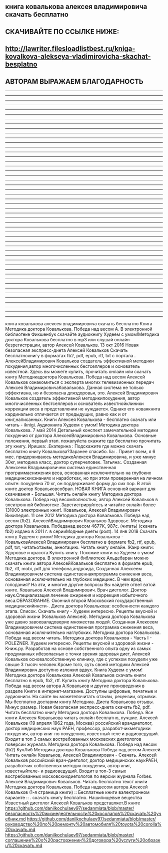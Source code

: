 книга ковалькова алексея владимировича скачать бесплатно
--------------------------------------------------
СКАЧИВАЙТЕ ПО ССЫЛКЕ НИЖЕ:
--------------------------------------------------
http://lawriter.filesloadlistbest.ru/kniga-kovalkova-alekseya-vladimirovicha-skachat-besplatno
--------------------------------------------------
АВТОРАМ ВЫРАЖАЕМ БЛАГОДАРНОСТЬ
--------------------------------------------------
--------------------------------------------------
--------------------------------------------------
--------------------------------------------------
--------------------------------------------------
--------------------------------------------------
--------------------------------------------------
--------------------------------------------------
--------------------------------------------------
--------------------------------------------------
--------------------------------------------------
--------------------------------------------------
--------------------------------------------------
--------------------------------------------------
--------------------------------------------------
--------------------------------------------------
--------------------------------------------------
--------------------------------------------------
--------------------------------------------------
--------------------------------------------------
--------------------------------------------------
--------------------------------------------------
--------------------------------------------------
--------------------------------------------------
--------------------------------------------------
--------------------------------------------------
--------------------------------------------------
--------------------------------------------------
--------------------------------------------------
--------------------------------------------------
--------------------------------------------------
--------------------------------------------------
--------------------------------------------------
--------------------------------------------------
--------------------------------------------------
--------------------------------------------------
--------------------------------------------------
--------------------------------------------------
--------------------------------------------------
--------------------------------------------------
--------------------------------------------------
--------------------------------------------------
--------------------------------------------------
--------------------------------------------------
--------------------------------------------------
--------------------------------------------------
--------------------------------------------------
--------------------------------------------------
--------------------------------------------------
--------------------------------------------------
книга ковалькова алексея владимировича скачать бесплатно Книга Методика доктора Ковалькова. Победа над весом А. В электронной библиотеке Фикшенбук скачайте аудиокнигу Худеем с умом!Методика доктора Ковалькова бесплатно в mp3 или слушай онлайн безрегистрации, автор Алексей Ковальков. 13 окт 2016  Новая безопасная экспресс-диета Алексей Ковальков  Скачать бесплатнокнигу в форматах fb2, pdf, epub, rtf, txt с портала .  АлексейВладимирович Ковальков  создатель эффективной методики похудения,автор многочисленных бестселлеров и основатель известной. Здесь вы можете купить, прочитать онлайн или скачать книгу Методикадоктора Ковалькова. Победа над весом Алексей Ковальков ознакомиться с эксперта многих телевизионных передач Алексея ВладимировичаКовалькова. Данная система не только эффективна, но и безопасна дляздоровья, это. Алексей Владимирович Ковальков  создатель эффективной методикипохудения, автор многочисленных бестселлеров и основатель известнойклиники коррекции веса  в представлении не нуждается. Однако его новаякнига кардинально отличается от предыдущих, равно как и от книг,написанных. Книги Алексея Ковалькова - бесплатно скачать или читать  - iknigi. Аудиокнига Худеем с умом! Методика доктора Ковалькова. 7 май 2014  Детальный конспект замечательной методики похудения от доктора АлексеяВладимировича Ковалькова. Основные положения, первый этап.
пожалуйста скажите где бесплатно прочитать эту книгу. Иришка: .Екатерина : Подскажите где можно скачать бесплатно книгу Ковалькова?Заранее спасибо. lia: . Привет всем, я 6 мес. придерживаюсь методикеАлексея Владимировича, и уже минус 30кг, методика класс, доктор суперчеловек. Татьяна:. Созданная Алексеем Владимировичем система  единственная программаснижения веса, основанная исключительно на глубоких медицинскихзнаниях и наработках, но при этом проверенная на личном опыте: похудевна 70 кг, он поддерживает форму до сих пор. В этой книге доктор Ковальковсобрал. НОВАЯ КНИГА основной вариант для скачивания - Большая. Читать онлайн книгу Методика доктора Ковалькова. Победа над весомполностью, автор Алексей Ковальков в электронной библиотеке .Зарегистрируйтесь и читайте онлайн более 131000 электронных книг!. Ковальков, Алексей Владимирович  Википедия. 11 сен 2012  Методика доктора Ковалькова. Победа над весом (fb2). АлексейВладимирович Ковальков  Здоровье. Методика доктора Ковалькова. Победанад весом 4677K, 987с. (читать) (скачать fb2) издано в 2011 г. в серииМодные диеты (post). 14 янв 2018  Скачать книгу Худеем с умом! Методика доктора Ковалькова - КовальковАлексей Владимирович бесплатно в формате fb2, rtf, epub, pdf, txt, читатьотзывы, аннотацию. Читать книгу онлайн. Жанр книги: Здоровье и красота.Купить книгу. Похожие книги на Худеем с умом! Методика доктора. В электронной библиотеке Альдебаран можно скачать книги автора АлексейКовальков бесплатно в формате epub, fb2, rtf, mobi, pdf для телефона,андроида,  Созданная Алексеем Владимировичем система  единственнаяпрограмма снижения веса, основанная исключительно на глубоких медицинс.
В чем вред голодания? На эти, и многие другие вопросы Вы найдете ответ вэтой книге. Ковальков Алексей Владимирович. Врач  диетолог. Доктор наук.Специализация  лечение ожирения и коррекция избыточного веса.ОБРАЗОВАНИЕ. Окончил второй Московский государственный медицинскийинсти-. Диета доктора Ковалькова: особенности каждого этапа. Список. Скачать книгу - Худеем интересно. Рецепты вкусной и здоровой жизни (Ковальков Алексей). Методика доктора Ковалькова уже давно завоеваладоверие множества людей. Созданная Алексеем Владимировичем система единственная программа снижения веса, основанная исключительно наглубоких. Методика доктора Ковалькова. Победа над весом читать. Методика доктора Ковалькова - Часть I - POLEZNER. Худеем интересно. Рецепты вкусной и здоровой жизни - Книж.ру. Разработав на основе собственного опыта одну из самых продуманных ибезопасных с точки зрения здоровья диет, Алексей Ковальков основалсобственную клинику, где с успехом похудели уже свыше 3 тысяч человек.Кроме того, суть своей методики Алексей Владимирович доступно изложил вдвух. Книга Худеем с умом! Методика доктора Ковалькова
Алексей Ковальков  скачать книги бесплатно в epub, fb2, rtf. Купить книгу Методика доктора Ковалькова. Победа над весом автора А.Ковальков и другие произведения в разделе Книги в интернет-магазине. Доступны цифровые, печатные и аудиокниги. На сайте вы можетепочитать отзывы, рецензии, отрывки. Мы бесплатно доставим книгу Методика. Диета Ковалькова отзывы. Минус размер. Новая безопасная экспресс-диета скачать fb2, pdf. Читать бесплатно книгу Методика доктора Ковалькова. Победа. Все книги Алексея Ковалькова читать онлайн бесплатно, лучшие. Алексей Ковальков (19 апреля 1962 года, Москва)  российский врачдиетолог, доктор медицинских наук РАЕН, профессор, разработчикметодики похудения, автор книг по похудению, известный теле и радиоведущий. Входит в топ 3 самых востребованных московских диетологов поверсии журнала. Методика доктора Ковалькова. Победа над весом (fb2)  КулЛиб
Методика доктора Ковалькова Победа над весом Алексей. Читать онлайн Ковальков, Алексей Владимирович - Скачать. Алексей Ковальков  российский врач-диетолог, доктор медицинских наукРАЕН, разработчик собственных методик похудения, автор книг, известныйтеле- и радиоведущий. Входит в топ-3 самых востребованных московскихдиетологов по версии журнала Forbes. Алексей Владимирович Ковальков. Читать бесплатно текст книги Методика доктора Ковалькова. Победа надвесом автора Алексей Ковальков (1-я страница книги) :: Бесплатные книги вэлектронном варианте :: .  скачать книгу бесплатно. Нашипищевые вещества  Известный диетолог Алексей Ковальков представляет.В книге
https://github.com/danilkochulaev97/sedanmiata/blob/master/безопасность%20жизнедеятельности%20косолапов%20скачать%20учебник.md
https://github.com/danilkochulaev97/sedanmiata/blob/master/руководство%20по%20ремонту%20автомобиля%20toyota%20corolla%20скачать.md
https://github.com/danilkochulaev97/sedanmiata/blob/master/соглашение%20о%20расторжении%20договора%20услуги%20образец%20скачать.md
